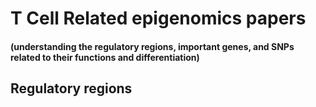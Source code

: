 # T Cell Related epigenomics papers

#### (understanding the regulatory regions, important genes, and SNPs related to their functions and differentiation)

## Regulatory regions




